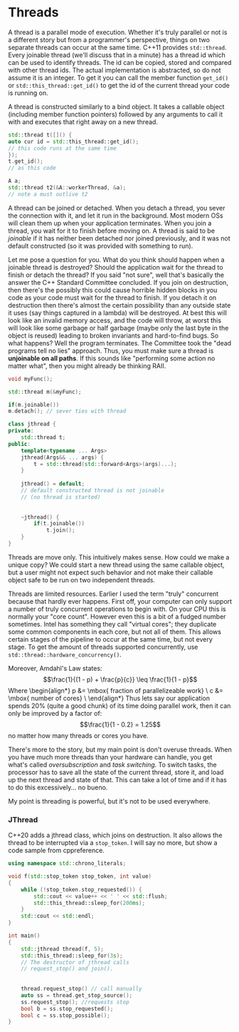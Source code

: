 # Threads
 
A thread is a parallel mode of execution. 
Whether it's truly parallel or not is a different story but from a programmer's perspective, things on two separate threads can occur at the same time. 
C++11 provides `std::thread`. Every joinable thread (we'll discuss that in a minute) has a thread id which can be used to identify threads. 
The id can be copied, stored and compared with other thread ids.
The actual implementation is abstracted, so do not assume it is an integer.
To get it you can call the member function `get_id()` or `std::this_thread::get_id()` to get the id of the current thread your code is running on.
 
A thread is constructed similarly to a bind object. It takes a callable object (including member function pointers) followed by any arguments to call it with and executes that right away on a new thread.

```C++
std::thread t([]() {
auto cur id = std::this_thread::get_id();
// this code runs at the same time
});
t.get_id();
// as this code

A a;
std::thread t2(&A::workerThread, &a);
// note a must outlive t2
```

A thread can be joined or detached. When you detach a thread,
you sever the connection with it, and let it run in the background.
Most modern OSs will clean them up when your application terminates.
When you join a thread, you wait for it to finish before moving on.
A thread is said to be *joinable* if it has neither been detached nor joined previously, and it was not default constructed (so it was provided with something to run). 

Let me pose a question for you. What do you think should happen when a joinable thread is destroyed?
Should the application wait for the thread to finish or detach the thread?
If you said "not sure", well that's basically the answer the C++ Standard Committee concluded.
If you join on destruction, then there's the possibly this could cause horrible hidden blocks in you code as your code must wait for the thread to finish.
If you detach it on destruction then there's almost the certain possibility than any outside state it uses (say things captured in a lambda) will be destroyed.
At best this will look like an invalid memory access, and the code will throw, at worst this will look like some garbage or half garbage
(maybe only the last byte in the object is reused) leading to broken invariants and hard-to-find bugs.
So what happens? Well the program terminates. The Committee took the "dead programs tell no lies" approach.
Thus, you must make sure a thread is **unjoinable on all paths**. If this sounds like "performing some action no matter what", then you might already be thinking RAII. 
```C++
void myFunc();

std::thread m(&myFunc);

if(m.joinable())
m.detach(); // sever ties with thread

class jthread {
private:
    std::thread t;
public:
    template<typename ... Args>
    jthread(Args&& ... args) {
        t = std::thread(std::forward<Args>(args)...);
    }
    
    jthread() = default;
    // default constructed thread is not joinable 
    // (no thread is started)
    
    
    ~jthread() {
        if(t.joinable())
            t.join();
    }
}
```
Threads are move only. This intuitively makes sense. How could we make a unique copy?
We could start a new thread using the same callable object,
but a user might not expect such behavior and not make their callable object safe to be run on two independent threads.

Threads are limited resources. Earlier I used the term "truly" concurrent because that hardly ever happens.
First off, your computer can only support a number of truly concurrent operations to begin with.
On your CPU this is normally your "core count". However even this is a bit of a fudged number sometimes. Intel has something they call "virtual cores"; they duplicate some common components in each core, but not all of them.
This allows certain stages of the pipeline to occur at the same time, but not every stage.
To get the amount of threads supported concurrently, use `std::thread::hardware_concurrency()`. 

Moreover, Amdahl's Law states:
$$\frac{1}{(1 - p) + \frac{p}{c}} \leq \frac{1}{1 - p}$$
Where
\begin{align*}
p &= \mbox{ fraction of parallelizeable work} \\
c &= \mbox{ number of cores} \\
\end{align*}
Thus lets say our application spends 20% (quite a good chunk) of its time doing parallel work, then it can only be improved by a factor of:
$$\frac{1}{1 - 0.2} = 1.25$$
no matter how many threads or cores you have.

There's more to the story, but my main point is don't overuse threads.
When you have much more threads than your hardware can handle, you get what's called *oversubscription* and *task switching*.
To switch tasks, the processor has to save all the state of the current thread, store it, and load up the next thread and state of that.
This can take a lot of time and if it has to do this excessively... no bueno.

My point is threading is powerful, but it's not to be used everywhere.

### JThread

C++20 adds a jthread class, which joins on destruction. It also allows the thread to be interrupted via a `stop_token`.
I will say no more, but show a code sample from cppreference. 
```C++
using namespace std::chrono_literals;

void f(std::stop_token stop_token, int value)
{
    while (!stop_token.stop_requested()) {
        std::cout << value++ << ' ' << std::flush;
        std::this_thread::sleep_for(200ms);
    }
    std::cout << std::endl;
}

int main()
{
    std::jthread thread(f, 5);
    std::this_thread::sleep_for(3s);
    // The destructor of jthread calls
    // request_stop() and join().
    
    
    thread.request_stop() // call manually
    auto ss = thread.get_stop_source();
    ss.request_stop(); //requests stop
    bool b = ss.stop_requested();
    bool c = ss.stop_possible();
}
```